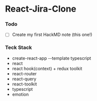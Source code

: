 # React-Jira-Clone


### Todo

- [ ] Create my first HackMD note (this one!)


### Teck Stack
- create-react-app --template typescript
- react
- react hook(context) + redux toolkit
- react-router
- react-query
- react-toolkit
- typescript
- emotion
